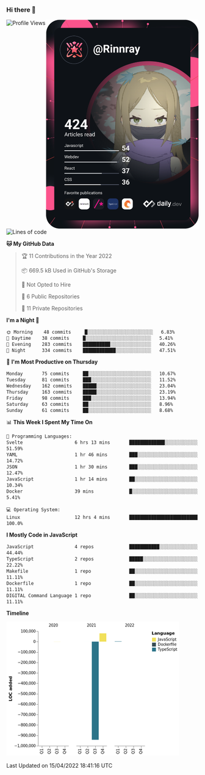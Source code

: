### Hi there 👋

<div align="left">
 <a href="https://app.daily.dev/Rinnray">
   <img 
        align="right"
        src="https://github.com/Rinnray/Rinnray/blob/main/devcard.svg" 
        width="400" 
        alt="Rinnray's Dev Card"/>
 </a>
</div>




<!--START_SECTION:waka-->
![Profile Views](http://img.shields.io/badge/Profile%20Views-0-blue)

![Lines of code](https://img.shields.io/badge/From%20Hello%20World%20I%27ve%20Written--860%20Thousand%20lines%20of%20code-blue)

**🐱 My GitHub Data** 

> 🏆 11 Contributions in the Year 2022
 > 
> 📦 669.5 kB Used in GitHub's Storage 
 > 
> 🚫 Not Opted to Hire
 > 
> 📜 6 Public Repositories 
 > 
> 🔑 11 Private Repositories  
 > 
**I'm a Night 🦉** 

```text
🌞 Morning    48 commits     █░░░░░░░░░░░░░░░░░░░░░░░░   6.83% 
🌆 Daytime    38 commits     █░░░░░░░░░░░░░░░░░░░░░░░░   5.41% 
🌃 Evening    283 commits    ██████████░░░░░░░░░░░░░░░   40.26% 
🌙 Night      334 commits    ████████████░░░░░░░░░░░░░   47.51%

```
📅 **I'm Most Productive on Thursday** 

```text
Monday       75 commits     ██░░░░░░░░░░░░░░░░░░░░░░░   10.67% 
Tuesday      81 commits     ███░░░░░░░░░░░░░░░░░░░░░░   11.52% 
Wednesday    162 commits    █████░░░░░░░░░░░░░░░░░░░░   23.04% 
Thursday     163 commits    █████░░░░░░░░░░░░░░░░░░░░   23.19% 
Friday       98 commits     ███░░░░░░░░░░░░░░░░░░░░░░   13.94% 
Saturday     63 commits     ██░░░░░░░░░░░░░░░░░░░░░░░   8.96% 
Sunday       61 commits     ██░░░░░░░░░░░░░░░░░░░░░░░   8.68%

```


📊 **This Week I Spent My Time On** 

```text
💬 Programming Languages: 
Svelte                   6 hrs 13 mins       █████████████░░░░░░░░░░░░   51.59% 
YAML                     1 hr 46 mins        ███░░░░░░░░░░░░░░░░░░░░░░   14.72% 
JSON                     1 hr 30 mins        ███░░░░░░░░░░░░░░░░░░░░░░   12.47% 
JavaScript               1 hr 14 mins        ██░░░░░░░░░░░░░░░░░░░░░░░   10.34% 
Docker                   39 mins             █░░░░░░░░░░░░░░░░░░░░░░░░   5.41%

💻 Operating System: 
Linux                    12 hrs 4 mins       █████████████████████████   100.0%

```

**I Mostly Code in JavaScript** 

```text
JavaScript               4 repos             ███████████░░░░░░░░░░░░░░   44.44% 
TypeScript               2 repos             █████░░░░░░░░░░░░░░░░░░░░   22.22% 
Makefile                 1 repo              ██░░░░░░░░░░░░░░░░░░░░░░░   11.11% 
Dockerfile               1 repo              ██░░░░░░░░░░░░░░░░░░░░░░░   11.11% 
DIGITAL Command Language 1 repo              ██░░░░░░░░░░░░░░░░░░░░░░░   11.11%

```


**Timeline**

![Chart not found](https://raw.githubusercontent.com/Rinnray/Rinnray/main/charts/bar_graph.png) 


 Last Updated on 15/04/2022 18:41:16 UTC
<!--END_SECTION:waka-->


<!--
**Rinnray/Rinnray** is a ✨ _special_ ✨ repository because its `README.md` (this file) appears on your GitHub profile.

Here are some ideas to get you started:

- 🔭 I’m currently working on ...
- 🌱 I’m currently learning ...
- 👯 I’m looking to collaborate on ...
- 🤔 I’m looking for help with ...
- 💬 Ask me about ...
- 📫 How to reach me: ...
- 😄 Pronouns: ...
- ⚡ Fun fact: ...
-->
